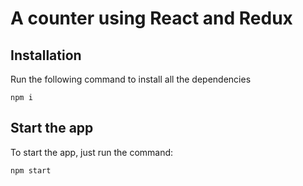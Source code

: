 # A counter using React and Redux

## Installation

Run the following command to install all the dependencies

`npm i`

## Start the app

To start the app, just run the command:

`npm start`
